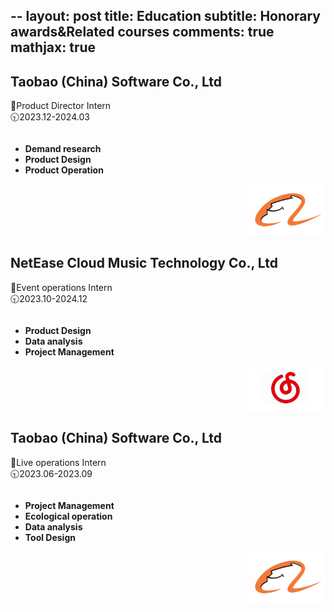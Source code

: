 --
layout: post
title: Education
subtitle: Honorary awards&Related courses
comments: true
mathjax: true
--


## Taobao (China) Software Co., Ltd  
💼Product Director Intern  
🕤2023.12-2024.03  
<div style="overflow: auto;">
  <ul style="float: left; width: 70%;">
    <li><strong>Demand research</strong></li>
    <li><strong>Product Design</strong></li>
    <li><strong>Product Operation</strong></li>
  </ul>
  <img src="/assets/img/IMG_3660.jpg" alt="Taobao Internship" style="float: right; width: 25%; margin-left: 20px;">
</div>

## NetEase Cloud Music Technology Co., Ltd
💼Event operations Intern  
🕤2023.10-2024.12  
<div style="overflow: auto;">
  <ul style="float: left; width: 70%;">
    <li><strong>Product Design</strong></li>
    <li><strong>Data analysis</strong></li>
    <li><strong>Project Management</strong></li>
  </ul>
  <img src="/assets/img/u=3770859367.jpg" alt="NetEase Internship" style="float: right; width: 25%; margin-left: 20px;">
</div>


## Taobao (China) Software Co., Ltd
💼Live operations Intern  
🕤2023.06-2023.09  
<div style="overflow: auto;">
  <ul style="float: left; width: 70%;">
    <li><strong>Project Management</strong></li>
    <li><strong>Ecological operation</strong></li>
    <li><strong>Data analysis</strong></li>
    <li><strong>Tool Design</strong></li>
  </ul>
  <img src="/assets/img/IMG_3660.jpg" alt="Taobao Internship" style="float: right; width: 25%; margin-left: 20px;">
</div>
